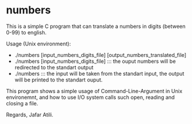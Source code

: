 # numbers

This is a simple C program that can translate a numbers in digits (between 0-99) to english.

Usage (Unix environment):

- ./numbers [input_numbers_digits_file] [output_numbers_translated_file]  
- ./numbers [input_numbers_digits_file] ::: the ouput numbers will be redirected to the standart output
- ./numbers  ::: the input will be taken from the standart input, the output will be printed to the standart ouput.

This program shows a simple usage of Command-Line-Argument in Unix environemnt, and how to use I/O system calls such open, reading and closing a file.


Regards,
Jafar Atili.
